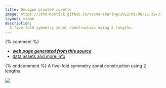 ```yaml
---
title: Decagon pleated rosette
image: https://John-Kostick.github.io/vzome-sharing/2022/01/08/21-39-31-Decagon-pleated-rosette/Decagon-pleated-rosette.png
layout: vzome
description:
  A five-fold symmetry zonal construction using 2 lengths.
---
```


{% comment %}
 - [***web page generated from this source***][post]
 - [data assets and more info][github]

[post]: <https://John-Kostick.github.io/vzome-sharing/2022/01/08/Decagon-pleated-rosette-21-39-31.html>
[github]: <https://github.com/John-Kostick/vzome-sharing/tree/main/2022/01/08/21-39-31-Decagon-pleated-rosette/>
{% endcomment %}
A five-fold symmetry zonal construction using 2 lengths.

<vzome-viewer style="width: 100%; height: 100vh;"
       src="https://John-Kostick.github.io/vzome-sharing/2022/01/08/21-39-31-Decagon-pleated-rosette/Decagon-pleated-rosette.vZome" >
  <img src="https://John-Kostick.github.io/vzome-sharing/2022/01/08/21-39-31-Decagon-pleated-rosette/Decagon-pleated-rosette.png" />
</vzome-viewer>

